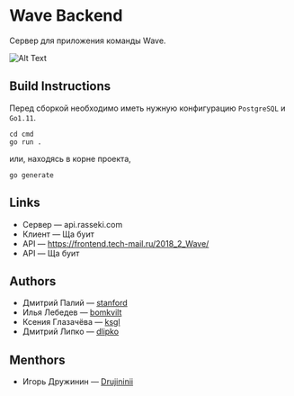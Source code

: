 # Wave Backend

Сервер для приложения команды Wave.

![Alt Text](https://media.giphy.com/media/l3vR2SwA3hfH4NtVC/giphy.gif)

## Build Instructions

Перед сборкой необходимо иметь нужную конфигурацию ``PostgreSQL`` и ``Go1.11``.

```
cd cmd
go run .
```

или, находясь в корне проекта,

```
go generate
```

## Links

* Сервер &mdash; api.rasseki.com
* Клиент &mdash; Ща буит
* API &mdash; https://frontend.tech-mail.ru/2018_2_Wave/
* API &mdash; Ща буит

## Authors

* Дмитрий Палий &mdash; [stanford](https://github.com/stanf0rd)
* Илья Лебедев &mdash; [bomkvilt](https://github.com/bomkvilt)
* Ксения Глазачёва &mdash; [ksgl](https://github.com/ksgl)
* Дмитрий Липко &mdash; [dlipko](https://github.com/dlipko)

## Menthors

* Игорь Дружинин &mdash; [Drujininii](https://github.com/Drujininii)

